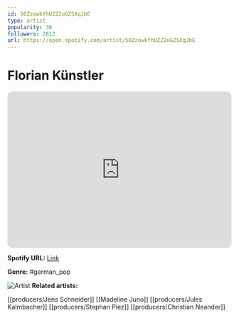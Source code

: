 ```yaml
---
id: 50ZzowkYhUZZ2uGZSXqJbE
type: artist
popularity: 38
followers: 2812
url: https://open.spotify.com/artist/50ZzowkYhUZZ2uGZSXqJbE
---
```

# Florian Künstler

<iframe style="border-radius:12px" src="https://open.spotify.com/embed/artist/50ZzowkYhUZZ2uGZSXqJbE" width="100%" height="352" frameBorder="0" allowfullscreen="" allow="autoplay; clipboard-write; encrypted-media; fullscreen; picture-in-picture" loading="lazy"></iframe>

**Spotify URL:** [Link](https://open.spotify.com/artist/50ZzowkYhUZZ2uGZSXqJbE)

**Genre:**  #german_pop

![Artist](https://i.scdn.co/image/ab6761610000e5ebf788546cf4c29eda58fa911d)
**Related artists:**

[[producers/Jens Schneider]]
[[Madeline Juno]]
[[producers/Jules Kalmbacher]]
[[producers/Stephan Piez]]
[[producers/Christian Neander]]
